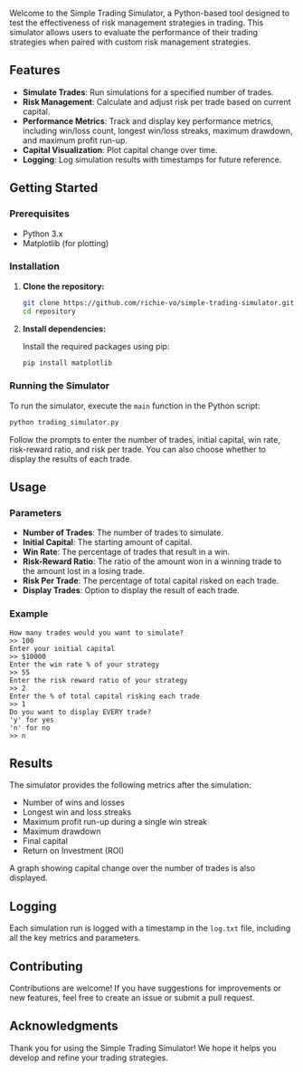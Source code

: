 Welcome to the Simple Trading Simulator, a Python-based tool designed to test the effectiveness of risk management strategies in trading. This simulator allows users to evaluate the performance of their trading strategies when paired with custom risk management strategies.

## Features

- **Simulate Trades**: Run simulations for a specified number of trades.
- **Risk Management**: Calculate and adjust risk per trade based on current capital.
- **Performance Metrics**: Track and display key performance metrics, including win/loss count, longest win/loss streaks, maximum drawdown, and maximum profit run-up.
- **Capital Visualization**: Plot capital change over time.
- **Logging**: Log simulation results with timestamps for future reference.

## Getting Started

### Prerequisites

- Python 3.x
- Matplotlib (for plotting)

### Installation

1. **Clone the repository:**

    ```bash
    git clone https://github.com/richie-vo/simple-trading-simulator.git
    cd repository
    ```

2. **Install dependencies:**

    Install the required packages using pip:

    ```bash
    pip install matplotlib
    ```

### Running the Simulator

To run the simulator, execute the `main` function in the Python script:

```bash
python trading_simulator.py
```

Follow the prompts to enter the number of trades, initial capital, win rate, risk-reward ratio, and risk per trade. You can also choose whether to display the results of each trade.

## Usage

### Parameters

- **Number of Trades**: The number of trades to simulate.
- **Initial Capital**: The starting amount of capital.
- **Win Rate**: The percentage of trades that result in a win.
- **Risk-Reward Ratio**: The ratio of the amount won in a winning trade to the amount lost in a losing trade.
- **Risk Per Trade**: The percentage of total capital risked on each trade.
- **Display Trades**: Option to display the result of each trade.

### Example

```
How many trades would you want to simulate?
>> 100
Enter your initial capital
>> $10000
Enter the win rate % of your strategy
>> 55
Enter the risk reward ratio of your strategy
>> 2
Enter the % of total capital risking each trade
>> 1
Do you want to display EVERY trade?
'y' for yes
'n' for no
>> n
```

## Results

The simulator provides the following metrics after the simulation:

- Number of wins and losses
- Longest win and loss streaks
- Maximum profit run-up during a single win streak
- Maximum drawdown
- Final capital
- Return on Investment (ROI)

A graph showing capital change over the number of trades is also displayed.

## Logging

Each simulation run is logged with a timestamp in the `log.txt` file, including all the key metrics and parameters.

## Contributing

Contributions are welcome! If you have suggestions for improvements or new features, feel free to create an issue or submit a pull request.

## Acknowledgments

Thank you for using the Simple Trading Simulator! We hope it helps you develop and refine your trading strategies.
